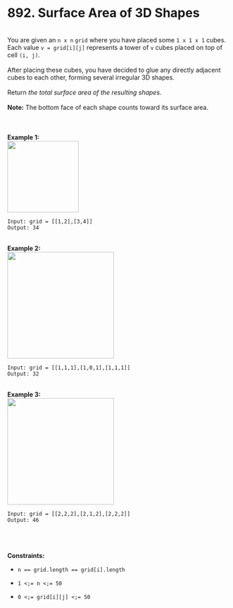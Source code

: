 # 892. Surface Area of 3D Shapes

<br />You are given an `n x n` `grid` where you have placed some `1 x 1 x 1` cubes. Each value `v = grid[i][j]` represents a tower of `v` cubes placed on top of cell `(i, j)`.<br />
<br />After placing these cubes, you have decided to glue any directly adjacent cubes to each other, forming several irregular 3D shapes.<br />
<br />Return <em>the total surface area of the resulting shapes</em>.<br />
<br />**Note:** The bottom face of each shape counts toward its surface area.<br />
<br /> <br />
<br />**Example 1:**<br />
<img alt="" src="https://assets.leetcode.com/uploads/2021/01/08/tmp-grid2.jpg" style="width:162px;height:162px"/>
```
Input: grid = [[1,2],[3,4]]
Output: 34
```
<br />**Example 2:**<br />
<img alt="" src="https://assets.leetcode.com/uploads/2021/01/08/tmp-grid4.jpg" style="width:242px;height:242px"/>
```
Input: grid = [[1,1,1],[1,0,1],[1,1,1]]
Output: 32
```
<br />**Example 3:**<br />
<img alt="" src="https://assets.leetcode.com/uploads/2021/01/08/tmp-grid5.jpg" style="width:242px;height:242px"/>
```
Input: grid = [[2,2,2],[2,1,2],[2,2,2]]
Output: 46
```
<br /> <br />
<br />**Constraints:**<br />

* `n == grid.length == grid[i].length`

* `1 <;= n <;= 50`

* `0 <;= grid[i][j] <;= 50`